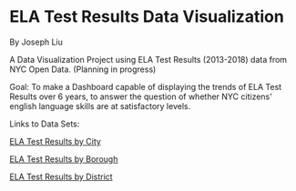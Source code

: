 # ELA Test Results Data Visualization
By Joseph Liu

A Data Visualization Project using ELA Test Results (2013-2018) data from NYC Open Data. (Planning in progress)

Goal: To make a Dashboard capable of displaying the trends of ELA Test Results over 6 years, to answer the question of whether NYC citizens' english language skills are at satisfactory levels. 

Links to Data Sets:

[ELA Test Results by City](https://data.cityofnewyork.us/Education/2013-2018-Citywide-ELA-Results/gj2m-sgjc)

[ELA Test Results by Borough](https://data.cityofnewyork.us/Education/2013-2018-Borough-ELA-Results/5tdj-xqd5)

[ELA Test Results by District](https://data.cityofnewyork.us/Education/2013-2018-District-ELA-Results/7hpk-8zed)
